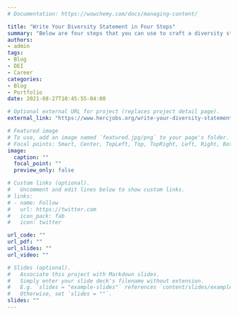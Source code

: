 ```yaml
---
# Documentation: https://wowchemy.com/docs/managing-content/

title: "Write Your Diversity Statement in Four Steps"
summary: "Below are four steps that you can use to craft a diversity statement. The first three steps will guide the incorporation of three key components to a compelling statement: your background, what drives your commitment to diversity, and how you demonstrate that commitment. The final step provides resources and suggestions to refine your statement for inclusion in your job packet."
authors: 
- admin
tags: 
- Blog
- DEI
- Career
categories: 
- Blog
- Portfolio
date: 2021-08-27T10:45:55-04:00

# Optional external URL for project (replaces project detail page).
external_link: "https://www.hercjobs.org/write-your-diversity-statement-in-four-steps/"

# Featured image
# To use, add an image named `featured.jpg/png` to your page's folder.
# Focal points: Smart, Center, TopLeft, Top, TopRight, Left, Right, BottomLeft, Bottom, BottomRight.
image:
  caption: ""
  focal_point: ""
  preview_only: false

# Custom links (optional).
#   Uncomment and edit lines below to show custom links.
# links:
# - name: Follow
#   url: https://twitter.com
#   icon_pack: fab
#   icon: twitter

url_code: ""
url_pdf: ""
url_slides: ""
url_video: ""

# Slides (optional).
#   Associate this project with Markdown slides.
#   Simply enter your slide deck's filename without extension.
#   E.g. `slides = "example-slides"` references `content/slides/example-slides.md`.
#   Otherwise, set `slides = ""`.
slides: ""
---
```

